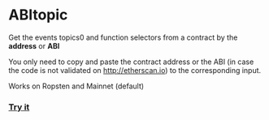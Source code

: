 # ABItopic

Get the events topics0 and function selectors from a contract by the **address** or **ABI**

You only need to copy and paste the contract address or the ABI (in case the code is not validated on http://etherscan.io) to the corresponding input.

Works on Ropsten and Mainnet (default)

### [Try it](https://abitopic.now.sh)
